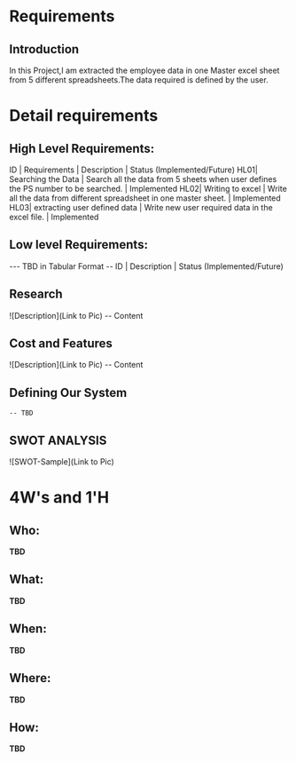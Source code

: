 # Requirements
## Introduction
 In this Project,I am extracted the employee data in one Master excel sheet from 5 different spreadsheets.The data required is defined by the user.

# Detail requirements
## High Level Requirements: 
 ID | Requirements                 |                                  Description                                      | Status (Implemented/Future)
HL01| Searching the Data           | Search all the data from 5 sheets when user defines the PS number to be searched. | Implemented
HL02| Writing to excel             | Write all the data from different spreadsheet in one master sheet.                | Implemented
HL03| extracting user defined data | Write new user required data in the excel file.                                   | Implemented
##  Low level Requirements:
--- TBD in Tabular Format 
-- ID | Description | Status (Implemented/Future)





## Research
![Description](Link to Pic)
-- Content 
## Cost and Features
![Description](Link to Pic)
-- Content 
## Defining Our System
    -- TBD
## SWOT ANALYSIS
![SWOT-Sample](Link to Pic)

# 4W&#39;s and 1&#39;H

## Who:

**TBD**

## What:

**TBD**

## When:

**TBD**

## Where:

**TBD**

## How:

**TBD**
